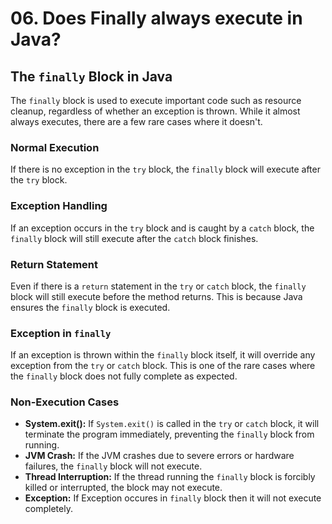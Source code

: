 # 06. Does Finally always execute in Java?

## The `finally` Block in Java

The `finally` block is used to execute important code such as resource cleanup, regardless of whether an exception is thrown. While it almost always executes, there are a few rare cases where it doesn't.

### Normal Execution
If there is no exception in the `try` block, the `finally` block will execute after the `try` block.

### Exception Handling
If an exception occurs in the `try` block and is caught by a `catch` block, the `finally` block will still execute after the `catch` block finishes.

### Return Statement
Even if there is a `return` statement in the `try` or `catch` block, the `finally` block will still execute before the method returns. This is because Java ensures the `finally` block is executed.

### Exception in `finally`
If an exception is thrown within the `finally` block itself, it will override any exception from the `try` or `catch` block. This is one of the rare cases where the `finally` block does not fully complete as expected.

### Non-Execution Cases

- **System.exit():** If `System.exit()` is called in the `try` or `catch` block, it will terminate the program immediately, preventing the `finally` block from running.
- **JVM Crash:** If the JVM crashes due to severe errors or hardware failures, the `finally` block will not execute.
- **Thread Interruption:** If the thread running the `finally` block is forcibly killed or interrupted, the block may not execute.
- **Exception:** If Exception occures in `finally` block then it will not execute completely.
